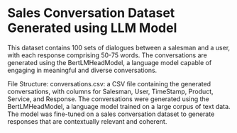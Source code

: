 # Sales Conversation Dataset Generated using LLM Model
This dataset contains 100 sets of dialogues between a salesman and a user, with each response comprising 50-75 words. The conversations are generated using the BertLMHeadModel, a language model capable of engaging in meaningful and diverse conversations.

File Structure: conversations.csv: a CSV file containing the generated conversations, with columns for Salesman, User, TimeStamp, Product, Service, and Response.
The conversations were generated using the BertLMHeadModel, a language model trained on a large corpus of text data. The model was fine-tuned on a sales conversation dataset to generate responses that are contextually relevant and coherent.
